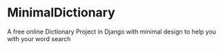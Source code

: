 # MinimalDictionary
A free online Dictionary Project in Django with minimal design to help you with your word search
